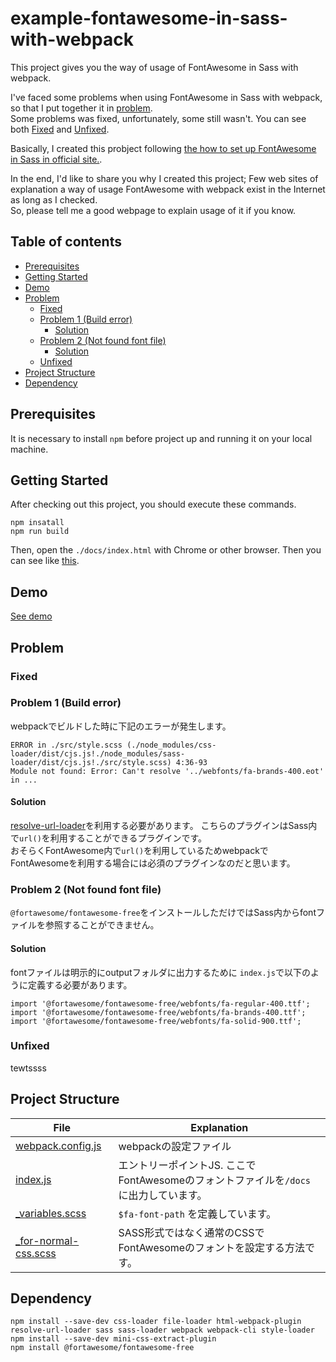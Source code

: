 # example-fontawesome-in-sass-with-webpack
This project gives you the way of usage of FontAwesome in Sass with webpack.  

I've faced some problems when using FontAwesome in Sass with webpack, so that I put together it in [problem](#problem).  
Some problems was fixed, unfortunately, some still wasn't. You can see both [Fixed](#fixed) and [Unfixed](#unfixed).  

Basically, I created this probject following [the how to set up FontAwesome in Sass in official site.](https://fontawesome.com/v5.0/how-to-use/on-the-web/using-with/sass).  

In the end, I'd like to share you why I created this project; Few web sites of explanation a way of usage FontAwesome with webpack exist in the Internet as long as I checked.  
So, please tell me a good webpage to explain usage of it if you know.  


<!-- START doctoc generated TOC please keep comment here to allow auto update -->
<!-- DON'T EDIT THIS SECTION, INSTEAD RE-RUN doctoc TO UPDATE -->
## Table of contents

- [Prerequisites](#prerequisites)
- [Getting Started](#getting-started)
- [Demo](#demo)
- [Problem](#problem)
  - [Fixed](#fixed)
  - [Problem 1 (Build error)](#problem-1-build-error)
    - [Solution](#solution)
  - [Problem 2 (Not found font file)](#problem-2-not-found-font-file)
    - [Solution](#solution-1)
  - [Unfixed](#unfixed)
- [Project Structure](#project-structure)
- [Dependency](#dependency)

<!-- END doctoc generated TOC please keep comment here to allow auto update -->



## Prerequisites
It is necessary to install ```npm``` before project up and running it on your local machine.  


## Getting Started
After checking out this project, you should execute these commands.  
```
npm insatall
npm run build
```

Then, open the ```./docs/index.html``` with Chrome or other browser. Then you can see like [this](https://fukugit.github.io/example-fontawesome-in-sass-with-webpack/index.html).  


## Demo
[See demo](https://fukugit.github.io/example-fontawesome-in-sass-with-webpack/index.html)


## Problem
### Fixed

### Problem 1 (Build error)
webpackでビルドした時に下記のエラーが発生します。
```
ERROR in ./src/style.scss (./node_modules/css-loader/dist/cjs.js!./node_modules/sass-loader/dist/cjs.js!./src/style.scss) 4:36-93
Module not found: Error: Can't resolve '../webfonts/fa-brands-400.eot' in ...
```

#### Solution
[resolve-url-loader](https://www.npmjs.com/package/resolve-url-loader?utm_source=pocket_mylist)を利用する必要があります。
こちらのプラグインはSass内で```url()```を利用することができるプラグインです。  
おそらくFontAwesome内で```url()```を利用しているためwebpackでFontAwesomeを利用する場合には必須のプラグインなのだと思います。

### Problem 2 (Not found font file)
```@fortawesome/fontawesome-free```をインストールしただけではSass内からfontファイルを参照することができません。

#### Solution
fontファイルは明示的にoutputフォルダに出力するために ```index.js```で以下のように定義する必要があります。
```
import '@fortawesome/fontawesome-free/webfonts/fa-regular-400.ttf';
import '@fortawesome/fontawesome-free/webfonts/fa-brands-400.ttf';
import '@fortawesome/fontawesome-free/webfonts/fa-solid-900.ttf';
```

### Unfixed
tewtssss

## Project Structure
| File                                    | Explanation                                               |
| --------------------------------------- | --------------------------------------------------------- |
| [webpack.config.js](/webpack.config.js) | webpackの設定ファイル                                            |
| [index.js](/src/index.js)               | エントリーポイントJS. ここでFontAwesomeのフォントファイルを```/docs```に出力しています。 |
| [_variables.scss](/src/_variables.scss) | ```$fa-font-path``` を定義しています。                             |
| [_for-normal-css.scss](/src/_for-normal-css.scss) | SASS形式ではなく通常のCSSでFontAwesomeのフォントを設定する方法です。                             |


## Dependency 

```
npm install --save-dev css-loader file-loader html-webpack-plugin resolve-url-loader sass sass-loader webpack webpack-cli style-loader
npm install --save-dev mini-css-extract-plugin
npm install @fortawesome/fontawesome-free
```
